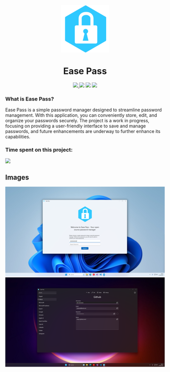  <p align="center">
    <img src="EasePass/Assets/AppIcon/Icon.png" height="150px" width="auto" alt="alternate text">
 </p>
 <h1  align="center">Ease Pass</h1>
<div align="center">
     <!--<a href="https://www.microsoft.com/en-us/p/fastedit/9ntq53w18dpw?activetab=pivot:overviewtab">
         <img src="https://img.shields.io/badge/Download-Microsoft%20Store-brightgreen?style=flat">
    </a>-->
      <a href="http://easepass.frozenassassine.de/">
         <img src="https://img.shields.io/badge/Ease Pass-Website-blue">
    </a>
    <img src="https://img.shields.io/github/stars/FrozenAssassine/EasePass?style=flat">
    <img src="https://img.shields.io/github/issues-pr/FrozenAssassine/EasePass?style=flat">
    <img src="https://img.shields.io/github/repo-size/FrozenAssassine/EasePass?style=flat">
</div>

### What is Ease Pass?
Ease Pass is a simple password manager designed to streamline password management. With this application, you can conveniently store, edit, and organize your passwords securely. The project is a work in progress, focusing on providing a user-friendly interface to save and manage passwords, and future enhancements are underway to further enhance its capabilities.

### Time spent on this project:
<img src="https://wakatime.com/badge/user/1ce7d4e7-d3a9-45a5-bea0-e04995db707c/project/9a91fa1f-b0d3-4b51-a674-486788829096.svg"/>

## Images

<img src="Images/img1.png"/>
<img src="Images/img4.png"/>
